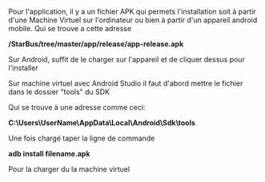 Pour l'application, il y a un fichier APK qui permets l'installation soit à partir d'une Machine Virtuel sur 
l'ordinateur ou bien à partir d'un appareil android mobile. Qui se trouve a cette adresse 

   **/StarBus/tree/master/app/release/app-release.apk**

Sur Android, suffit de le charger sur l'appareil et de cliquer dessus pour l'installer

Sur machine virtuel avec Android Studio il faut d'abord mettre le fichier dans le dossier "tools" du SDK

Qui se trouve à une adresse comme ceci:

   **C:\Users\UserName\AppData\Local\Android\Sdk\tools**

Une fois chargé taper la ligne de commande

   **adb install filename.apk**
  
Pour la charger du la machine virtuel
